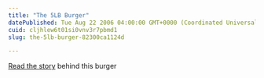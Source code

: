 ```yaml
---
title: "The 5LB Burger"
datePublished: Tue Aug 22 2006 04:00:00 GMT+0000 (Coordinated Universal Time)
cuid: cljhlew6t01si0vnv3r7pbmd1
slug: the-5lb-burger-82300ca1124d

---
```


[Read the story](http://jimmylin.imeem.com/blogentry/8TViehBk/) behind this burger
